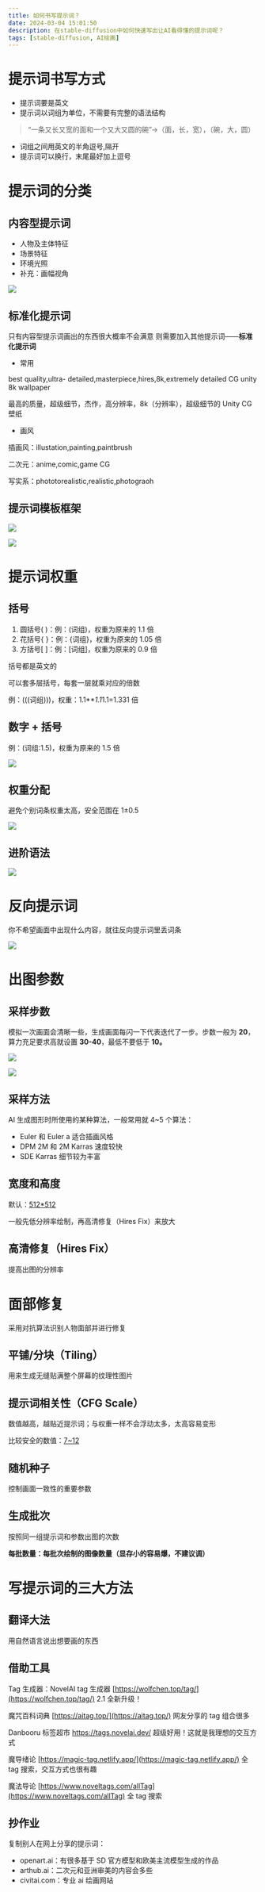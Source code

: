 ```yaml
---
title: 如何书写提示词？
date: 2024-03-04 15:01:50
description: 在stable-diffusion中如何快速写出让AI看得懂的提示词呢？
tags: [stable-diffusion, AI绘画]
---
```

# **提示词书写方式**

- 提示词要是英文
- 提示词以词组为单位，不需要有完整的语法结构

> “一条又长又宽的面和一个又大又圆的碗”→（面，长，宽），（碗，大，圆）

- 词组之间用英文的半角逗号,隔开
- 提示词可以换行，末尾最好加上逗号

# **提示词的分类**

## **内容型提示词**

- 人物及主体特征
- 场景特征
- 环境光照
- 补充：画幅视角

![](G5JSbTQvQontIexYbqCcR3vanfc.png)

## **标准化提示词**

只有内容型提示词画出的东西很大概率不会满意
则需要加入其他提示词——**标准化提示词**

- 常用

best quality,ultra- detailed,masterpiece,hires,8k,extremely detailed CG unity 8k wallpaper

最高的质量，超级细节，杰作，高分辨率，8k（分辨率），超级细节的 Unity CG 壁纸

- 画风

插画风：illustation,painting,paintbrush

二次元：anime,comic,game CG

写实系：phototorealistic,realistic,photograoh

## **提示词模板框架**

![](AgbTbtXCKojoUTxD8xgcqZy2nwg.png)

![](IB3Sb4fJJo86PhxjbzqckOfXnmh.png)

# **提示词权重**

## **括号**

1. 圆括号( )：例：(词组)，权重为原来的 1.1 倍
2. 花括号{ }：例：{词组}，权重为原来的 1.05 倍
3. 方括号[ ]：例：[词组]，权重为原来的 0.9 倍

括号都是英文的

可以套多层括号，每套一层就乘对应的倍数

例：(((词组)))，权重：1.1***1.1*1.1=1.331 倍

## **数字 + 括号**

例：(词组:1.5)，权重为原来的 1.5 倍

![](ZwhcbTmJ9oZlhKxIoyCcs5qInBb.png)

## **权重分配**

避免个别词条权重太高，安全范围在 1±0.5

![](JLmMbfwJAojBiIxbZBlcKxbLnWg.png)

## **进阶语法**

![](WRLMbnyOAozsxuxf5pZcFJernBh.png)

# **反向提示词**

你不希望画面中出现什么内容，就往反向提示词里丢词条

![](WfOAbLNpIoAfxAxDzatc8vhxnZd.png)

# **出图参数**

## **采样步数**

模拟一次画面会清晰一些，生成画面每闪一下代表迭代了一步。步数一般为 **20**，算力充足要求高就设置 **30-40**，最低不要低于 **10。**

![](KEjVb3R2qoxUdoxQhUVcMTXQnBg.png)

![](SxI2bSSx9oufhFxPkNLc9Csqnhh.png)

## **采样方法**

AI 生成图形时所使用的某种算法，一般常用就 4~5 个算法：

- Euler 和 Euler a 适合插画风格
- DPM 2M 和 2M Karras 速度较快
- SDE Karras 细节较为丰富

## **宽度和高度**

默认：<u>512*512</u>

一般先低分辨率绘制，再高清修复（Hires Fix）来放大

## **高清修复（Hires Fix）**

提高出图的分辨率

# **面部修复**

采用对抗算法识别人物面部并进行修复

## **平铺/分块（Tiling）**

用来生成无缝贴满整个屏幕的纹理性图片

## **提示词相关性（CFG Scale）**

数值越高，越贴近提示词；与权重一样不会浮动太多，太高容易变形

比较安全的数值：<u>7~12</u>

## **随机种子**

控制画面一致性的重要参数

## **生成批次**

按照同一组提示词和参数出图的次数

**每批数量：每批次绘制的图像数量（显存小的容易爆，不建议调）**

# **写提示词的三大方法**

## **翻译大法**

用自然语言说出想要画的东西

## **借助工具**

Tag 生成器：NovelAI tag 生成器        [https://wolfchen.top/tag/](https://wolfchen.top/tag/)        2.1 全新升级！

魔咒百科词典        [https://aitag.top/](https://aitag.top/)        网友分享的 tag 组合很多

Danbooru 标签超市        https://tags.novelai.dev/        超级好用！这就是我理想的交互方式

魔导绪论        [https://magic-tag.netlify.app/](https://magic-tag.netlify.app/)        全 tag 搜索，交互方式也很有趣

魔法导论        [https://www.noveltags.com/allTag](https://www.noveltags.com/allTag)        全 tag 搜索

## **抄作业**

复制别人在网上分享的提示词：

- openart.ai：有很多基于 SD 官方模型和欧美主流模型生成的作品
- arthub.ai：二次元和亚洲审美的内容会多些
- civitai.com：专业 ai 绘画网站

